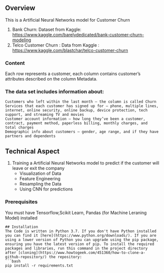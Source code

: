 


## Overview
This is a Artificial Neural Networks model for Customer Churn

1. Bank Churn: Dataset from Kaggle: https://www.kaggle.com/barelydedicated/bank-customer-churn-modeling
2. Telco Customer Churn : Data from Kaggle : https://www.kaggle.com/blastchar/telco-customer-churn

### Content
Each row represents a customer, each column contains customer’s attributes described on the column Metadata.

### The data set includes information about:

    Customers who left within the last month – the column is called Churn
    Services that each customer has signed up for – phone, multiple lines, internet, online security, online backup, device protection, tech support, and streaming TV and movies
    Customer account information – how long they’ve been a customer, contract, payment method, paperless billing, monthly charges, and total charges
    Demographic info about customers – gender, age range, and if they have partners and dependents



## Technical Aspect

1. Training a Artificial Neural Networks  model to predict if the customer will leave or exit the company
	- Visualization of Data
	- Feature Engineering
	- Resampling the Data
	- Using CNN for predictions

 

### Prerequisites
You must have Tensorflow,Scikit Learn, Pandas (for Machine Leraning Model) installed
```
## Installation
The Code is written in Python 3.7. If you don't have Python installed you can find it [here](https://www.python.org/downloads/). If you are using a lower version of Python you can upgrade using the pip package, ensuring you have the latest version of pip. To install the required packages and libraries, run this command in the project directory after [cloning](https://www.howtogeek.com/451360/how-to-clone-a-github-repository/) the repository:
```bash
pip install -r requirements.txt
```





